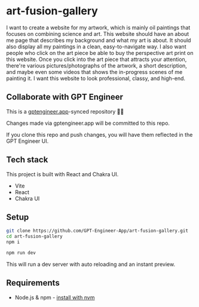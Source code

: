 # art-fusion-gallery

I want to create a website for my artwork, which is mainly oil paintings that focuses on combining science and art. This website should have an about me page that describes my background and what my art is about. It should also display all my paintings in a clean, easy-to-navigate way. I also want people who click on the art piece be able to buy the perspective art print on this website. Once you click into the art piece that attracts your attention, there're various pictures/photographs of the artwork, a short description, and maybe even some videos that shows the in-progress scenes of me painting it. I want this website to look professional, classy, and high-end. 

## Collaborate with GPT Engineer

This is a [gptengineer.app](https://gptengineer.app)-synced repository 🌟🤖

Changes made via gptengineer.app will be committed to this repo.

If you clone this repo and push changes, you will have them reflected in the GPT Engineer UI.

## Tech stack

This project is built with React and Chakra UI.

- Vite
- React
- Chakra UI

## Setup

```sh
git clone https://github.com/GPT-Engineer-App/art-fusion-gallery.git
cd art-fusion-gallery
npm i
```

```sh
npm run dev
```

This will run a dev server with auto reloading and an instant preview.

## Requirements

- Node.js & npm - [install with nvm](https://github.com/nvm-sh/nvm#installing-and-updating)
